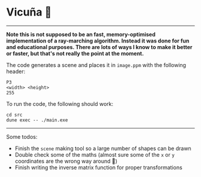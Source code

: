 # Vicuña 🦙
------

**Note this is not supposed to be an fast, memory-optimised implementation of a ray-marching algorithm. Instead it was done for fun and educational purposes. There are lots of ways I know to make it better or faster, but that's not really the point at the moment.** 

The code generates a scene and places it in `image.ppm` with the following header: 

```
P3
<width> <height>
255
```

To run the code, the following should work: 

```
cd src 
dune exec -- ./main.exe
```

------

Some todos: 
  - Finish the `scene` making tool so a large number of shapes can be drawn
  - Double check some of the maths (almost sure some of the `x` or `y` coordinates are the wrong way around 🐫)
  - Finish writing the inverse matrix function for proper transformations 